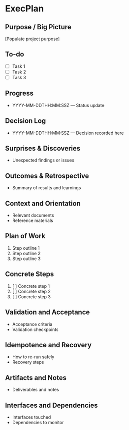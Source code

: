 # ExecPlan

## Purpose / Big Picture
[Populate project purpose]

## To-do
- [ ] Task 1
- [ ] Task 2
- [ ] Task 3

## Progress
- YYYY-MM-DDTHH:MM:SSZ — Status update

## Decision Log
- YYYY-MM-DDTHH:MM:SSZ — Decision recorded here

## Surprises & Discoveries
- Unexpected findings or issues

## Outcomes & Retrospective
- Summary of results and learnings

## Context and Orientation
- Relevant documents
- Reference materials

## Plan of Work
1. Step outline 1
2. Step outline 2
3. Step outline 3

## Concrete Steps
1. [ ] Concrete step 1
2. [ ] Concrete step 2
3. [ ] Concrete step 3

## Validation and Acceptance
- Acceptance criteria
- Validation checkpoints

## Idempotence and Recovery
- How to re-run safely
- Recovery steps

## Artifacts and Notes
- Deliverables and notes

## Interfaces and Dependencies
- Interfaces touched
- Dependencies to monitor
